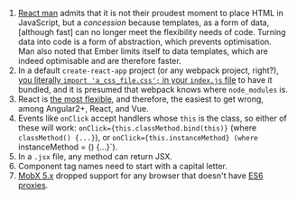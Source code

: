 1. [React man](https://youtu.be/mVVNJKv9esE?t=20m54s) admits that it is not their proudest moment to place HTML in JavaScript, but a *concession* because templates, as a form of data, [although fast] can no longer meet the flexibility needs of code. Turning data into code is a form of abstraction, which prevents optimisation. Man also noted that Ember limits itself to data templates, which are indeed optimisable and are therefore faster.
1. In a default `create-react-app` project (or any webpack project, right?), [you literally `import 'a_css_file.css';` in your `index.js` file](https://github.com/reactstrap/reactstrap) to have it bundled, and it is presumed that webpack knows where `node_modules` is.
1. React is [the most flexible](https://medium.com/@TechMagic/reactjs-vs-angular5-vs-vue-js-what-to-choose-in-2018-b91e028fa91d), and therefore, the easiest to get wrong, among Angular2+, React, and Vue.
1. Events like `onClick` accept handlers whose `this` is the class, so either of these will work: `onClick={this.classMethod.bind(this)}` (where `classMethod() {...}`), or `onClick={this.instanceMethod} (where `instanceMethod = () {...}`).
1. In a `.jsx` file, any method can return JSX.
1. Component tag names need to start with a capital letter.
1. [MobX 5.x](https://github.com/mobxjs/mobx#browser-support) dropped support for any browser that doesn't have [ES6 proxies](https://caniuse.com/#search=proxy).
